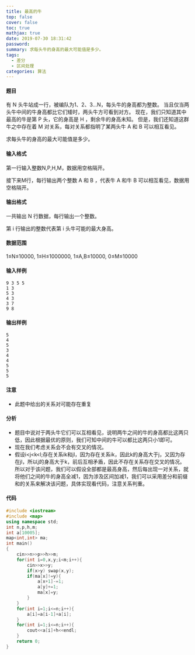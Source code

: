 ```yaml
---
title: 最高的牛
top: false
cover: false
toc: true
mathjax: true
date: 2019-07-30 18:31:42
password:
summary: 求每头牛的身高的最大可能值是多少。
tags: 
  - 差分 
  - 区间处理
categories: 算法
---
```


#### 题目

有 N 头牛站成一行，被编队为1、2、3…N，每头牛的身高都为整数。
当且仅当两头牛中间的牛身高都比它们矮时，两头牛方可看到对方。
现在，我们只知道其中最高的牛是第 P 头，它的身高是 H ，剩余牛的身高未知。
但是，我们还知道这群牛之中存在着 M 对关系，每对关系都指明了某两头牛 A 和 B 可以相互看见。

求每头牛的身高的最大可能值是多少。

#### 输入格式
第一行输入整数N,P,H,M，数据用空格隔开。

接下来M行，每行输出两个整数 A 和 B ，代表牛 A 和牛 B 可以相互看见，数据用空格隔开。

#### 输出格式
一共输出 N 行数据，每行输出一个整数。

第 i 行输出的整数代表第 i 头牛可能的最大身高。

#### 数据范围
1≤N≤10000,
1≤H≤1000000,
1≤A,B≤10000,
0≤M≤10000

#### 输入样例

    9 3 5 5
    1 3
    5 3
    4 3
    3 7
    9 8

#### 输出样例

    5
    4
    5
    3
    4
    4
    5
    5
    5

#### 注意
 - 此题中给出的关系对可能存在重复

#### 分析
 - 题目中说对于两头牛它们可以互相看见，说明两牛之间的牛的身高都比这两只低，因此根据最优的原则，我们可知中间的牛可以都比这两只小1即可。
 - 现在我们考虑关系会不会有交叉的情况。
 - 假设i<j<k<l;存在关系ik和jl，因为存在关系ik，因此k的身高大于j，又因为存在jl，所以j的身高大于k，前后互相矛盾，因此不存在关系存在交叉的情况。
所以对于该问题，我们可以假设全部都是最高身高，然后每出现一对关系，就将他们之间的牛的身高全减1，因为涉及区间加减1，我们可以采用差分和前缀和的关系来解决该问题，具体实现看代码，注意关系判重。

#### 代码

```cpp 
#include <iostream>
#include <map>
using namespace std;
int n,p,h,m;
int a[10005];
map<int,int> ma;
int main()
{
	cin>>n>>p>>h>>m;
	for(int i=0,x,y;i<m;i++){
		cin>>x>>y;
		if(x>y) swap(x,y);
		if(ma[x]!=y){
			a[x+1]-=1;
			a[y]+=1;
			ma[x]=y;
		}	
	}
	for(int i=1;i<=n;i++){
		a[i]=a[i-1]+a[i];
	}
	for(int i=1;i<=n;i++){
		cout<<a[i]+h<<endl;
	}
	return 0;
}
```
